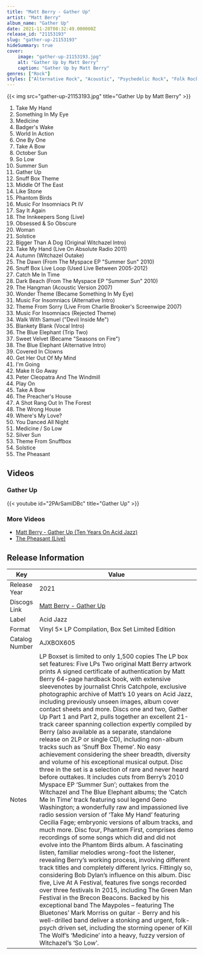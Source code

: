 ```yaml
---
title: "Matt Berry - Gather Up"
artist: "Matt Berry"
album_name: "Gather Up"
date: 2021-11-28T08:32:49.000000Z
release_id: "21153193"
slug: "gather-up-21153193"
hideSummary: true
cover:
    image: "gather-up-21153193.jpg"
    alt: "Gather Up by Matt Berry"
    caption: "Gather Up by Matt Berry"
genres: ["Rock"]
styles: ["Alternative Rock", "Acoustic", "Psychedelic Rock", "Folk Rock"]
---
```


{{< img src="gather-up-21153193.jpg" title="Gather Up by Matt Berry" >}}

<!-- section break -->

1. Take My Hand
2. Something In My Eye
3. Medicine
4. Badger's Wake
5. World In Action
6. One By One
7. Take A Bow
8. October Sun
9. So Low
10. Summer Sun
11. Gather Up
12. Snuff Box Theme
13. Middle Of The East
14. Like Stone
15. Phantom Birds
16. Music For Insomniacs Pt IV
17. Say It Again
18. The Innkeepers Song (Live)
19. Obsessed & So Obscure
20. Woman
21. Solstice
22. Bigger Than A Dog (Original Witchazel Intro)
23. Take My Hand (Live On Absolute Radio 2011)
24. Autumn (Witchazel Outake)
25. The Dawn (From The Myspace EP "Summer Sun" 2010) 
26. Snuff Box Live Loop (Used Live Between 2005-2012)
27. Catch Me In Time
28. Dark Beach  (From The Myspace EP "Summer Sun" 2010) 
29. The Hangman (Acoustic Version 2007)
30. Wonder Theme (Became Something In My Eye)
31. Music For Insomniacs (Alternative Intro)
32. Theme From Sorry (Live From Charlie Brooker's Screenwipe 2007)
33. Music For Insomniacs (Rejected Theme)
34. Walk With Samuel ("Devil Inside Me")
35. Blankety Blank (Vocal Intro)
36. The Blue Elephant (Trip Two)
37. Sweet Velvet (Became "Seasons on Fire")
38. The Blue Elephant (Alternative Intro)
39. Covered In Clowns
40. Get Her Out Of My Mind
41. I'm Going
42. Make It Go Away
43. Peter Cleopatra And The Windmill
44. Play On
45. Take A Bow
46. The Preacher's House
47. A Shot Rang Out In The Forest
48. The Wrong House
49. Where's My Love?
50. You Danced All Night
51. Medicine / So Low
52. Silver Sun
53. Theme From Snuffbox
54. Solstice
55. The Pheasant

<!-- section break -->




## Videos
### Gather Up
{{< youtube id="2PArSamIDBc" title="Gather Up" >}}<br>

### More Videos

- [Matt Berry - Gather Up (Ten Years On Acid Jazz)](https://www.youtube.com/watch?v=LhXrLO8oMLs)
- [The Pheasant (Live)](https://www.youtube.com/watch?v=zMKikkZX4qQ)


## Release Information
|  Key           | Value                                                |
| ---------------| ---------------------------------------------------- |
| Release Year   | 2021                                   |
| Discogs Link   | [Matt Berry - Gather Up](https://www.discogs.com/release/21153193-Matt-Berry-Gather-Up) |
| Label          | Acid Jazz |
| Format         | Vinyl 5× LP Compilation, Box Set Limited Edition |
| Catalog Number | AJXBOX605 |
| Notes | LP Boxset is limited to only 1,500 copies  The LP box set features: Five LPs Two original Matt Berry artwork prints A signed certificate of authentication by Matt Berry 64-page hardback book, with extensive sleevenotes by journalist Chris Catchpole, exclusive photographic archive of Matt’s 10 years on Acid Jazz, including previously unseen images, album cover contact sheets and more.  Discs one and two, Gather Up Part 1 and Part 2, pulls together an excellent 21-track career spanning collection expertly compiled by Berry (also available as a separate, standalone release on 2LP or single CD), including non-album tracks such as ‘Snuff Box Theme’. No easy achievement considering the sheer breadth, diversity and volume of his exceptional musical output.  Disc three in the set is a selection of rare and never heard before outtakes. It includes cuts from Berry’s 2010 Myspace EP ‘Summer Sun’; outtakes from the Witchazel and The Blue Elephant albums; the ‘Catch Me In Time’ track featuring soul legend Geno Washington; a wonderfully raw and impassioned live radio session version of ‘Take My Hand’ featuring Cecilia Fage; embryonic versions of album tracks, and much more.  Disc four, Phantom First, comprises demo recordings of some songs which did and did not evolve into the Phantom Birds album. A fascinating listen, familiar melodies wrong-foot the listener, revealing Berry’s working process, involving different track titles and completely different lyrics. Fittingly so, considering Bob Dylan’s influence on this album.  Disc five, Live At A Festival, features five songs recorded over three festivals In 2015, including The Green Man Festival in the Brecon Beacons. Backed by his exceptional band The Maypoles – featuring The Bluetones’ Mark Morriss on guitar - Berry and his well-drilled band deliver a stonking and urgent, folk-psych driven set, including the storming opener of Kill The Wolf’s ‘Medicine’ into a heavy, fuzzy version of Witchazel’s ‘So Low’. |